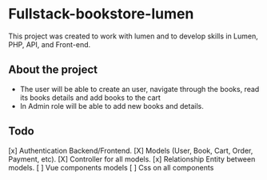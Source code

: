 # Fullstack-bookstore-lumen

This project was created to work with lumen and to develop skills in Lumen, PHP, API, and Front-end.

## About the project

- The user will be able to create an user, navigate through the books, read its books details and add books to the cart
- In Admin role will be able to add new books and details.

## Todo

[x] Authentication Backend/Frontend.
[X] Models (User, Book, Cart, Order, Payment, etc).
[X] Controller for all models.
[x] Relationship Entity between models.
[ ] Vue components models
[ ] Css on all components

